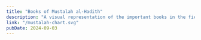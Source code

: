 ```yaml
---
title: "Books of Mustalah al-Hadith"
description: "A visual representation of the important books in the field of mustalah throughout history."
link: "/mustalah-chart.svg"
pubDate: 2024-09-03
---
```

